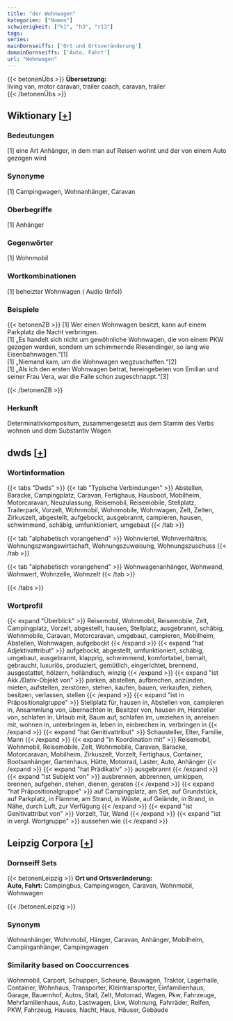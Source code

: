 ```yaml
---
title: "der Wohnwagen"
kategorien: ["Nomen"]
schwierigkeit: ["k1", "h3", "r13"]
tags:
series:
mainDornseiffs: ['Ort und Ortsveränderung']
domainDornseiffs: ['Auto, Fahrt']
url: "Wohnwagen"
---
```


{{< betonenÜbs >}}
**Übersetzung:**  
living van, motor caravan, trailer coach, caravan, trailer  
{{< /betonenÜbs >}}

## Wiktionary [[+](https://de.wiktionary.org/wiki/Wohnwagen)]

### Bedeutungen
[1] eine Art Anhänger, in dem man auf Reisen wohnt und der von einem Auto gezogen wird  

### Synonyme
[1] Campingwagen, Wohnanhänger, Caravan  

### Oberbegriffe
[1] Anhänger  

### Gegenwörter
[1] Wohnmobil  

### Wortkombinationen
[1] beheizter Wohnwagen ( Audio (Info))  

### Beispiele
{{< betonenZB >}}
[1] Wer einen Wohnwagen besitzt, kann auf einem Parkplatz die Nacht verbringen.  
[1] „Es handelt sich nicht um gewöhnliche Wohnwagen, die von einem PKW gezogen werden, sondern um schimmernde Riesendinger, so lang wie Eisenbahnwagen.“[1]  
[1] „Niemand kam, um die Wohnwagen wegzuschaffen.“[2]  
[1] „Als ich den ersten Wohnwagen betrat, hereingebeten von Emilian und seiner Frau Vera, war die Falle schon zugeschnappt.“[3]  

{{< /betonenZB >}}
### Herkunft
Determinativkompositum, zusammengesetzt aus dem Stamm des Verbs wohnen und dem Substantiv Wagen  



## dwds [[+](https://www.dwds.de/wb/Wohnwagen)]

### Wortinformation
{{< tabs "Dwds" >}}
{{< tab "Typische Verbindungen" >}}
Abstellen, Baracke, Campingplatz, Caravan, Fertighaus, Hausboot, Mobilheim, Motorcaravan, Neuzulassung, Reisemobil, Reisemobile, Stellplatz, Trailerpark, Vorzelt, Wohnmobil, Wohnmobile, Wohnwagen, Zelt, Zelten, Zirkuszelt, abgestellt, aufgebockt, ausgebrannt, campieren, hausen, schwimmend, schäbig, umfunktioniert, umgebaut
{{< /tab >}}

{{< tab "alphabetisch vorangehend" >}}
Wohnviertel, Wohnverhältnis, Wohnungszwangswirtschaft, Wohnungszuweisung, Wohnungszuschuss
{{< /tab >}}

{{< tab "alphabetisch vorangehend" >}}
Wohnwagenanhänger, Wohnwand, Wohnwert, Wohnzelle, Wohnzelt
{{< /tab >}}

{{< /tabs >}}

### Wortprofil
{{< expand "Überblick" >}} Reisemobil, Wohnmobil, Reisemobile, Zelt, Campingplatz, Vorzelt, abgestellt, hausen, Stellplatz, ausgebrannt, schäbig, Wohnmobile, Caravan, Motorcaravan, umgebaut, campieren, Mobilheim, Abstellen, Wohnwagen, aufgebockt {{< /expand >}}
{{< expand "hat Adjektivattribut" >}} aufgebockt, abgestellt, umfunktioniert, schäbig, umgebaut, ausgebrannt, klapprig, schwimmend, komfortabel, bemalt, gebraucht, luxuriös, produziert, gemütlich, eingerichtet, brennend, ausgestattet, hölzern, holländisch, winzig {{< /expand >}}
{{< expand "ist Akk./Dativ-Objekt von" >}} parken, abstellen, aufbrechen, anzünden, mieten, aufstellen, zerstören, stehen, kaufen, bauen, verkaufen, ziehen, besitzen, verlassen, stellen {{< /expand >}}
{{< expand "ist in Präpositionalgruppe" >}} Stellplatz für, hausen in, Abstellen von, campieren in, Ansammlung von, übernachten in, Besitzer von, hausen im, Hersteller von, schlafen in, Urlaub mit, Baum auf, schlafen im, umziehen in, anreisen mit, wohnen in, unterbringen in, leben in, einbrechen in, verbringen in {{< /expand >}}
{{< expand "hat Genitivattribut" >}} Schausteller, Elter, Familie, Mann {{< /expand >}}
{{< expand "in Koordination mit" >}} Reisemobil, Wohnmobil, Reisemobile, Zelt, Wohnmobile, Caravan, Baracke, Motorcaravan, Mobilheim, Zirkuszelt, Vorzelt, Fertighaus, Container, Bootsanhänger, Gartenhaus, Hütte, Motorrad, Laster, Auto, Anhänger {{< /expand >}}
{{< expand "hat Prädikativ" >}} ausgebrannt {{< /expand >}}
{{< expand "ist Subjekt von" >}} ausbrennen, abbrennen, umkippen, brennen, aufgehen, stehen, dienen, geraten {{< /expand >}}
{{< expand "hat Präpositionalgruppe" >}} auf Campingplatz, am Set, auf Grundstück, auf Parkplatz, in Flamme, am Strand, in Wüste, auf Gelände, in Brand, in Nähe, durch Luft, zur Verfügung {{< /expand >}}
{{< expand "ist Genitivattribut von" >}} Vorzelt, Tür, Wand {{< /expand >}}
{{< expand "ist in vergl. Wortgruppe" >}} aussehen wie {{< /expand >}}

## Leipzig Corpora [[+](https://corpora.uni-leipzig.de/en/res?word=Wohnwagen&corpusId=deu_newscrawl-public_2018)]

### Dornseiff Sets
{{< betonenLeipzig >}}
**Ort und Ortsveränderung:**  
**Auto, Fahrt:** Campingbus, Campingwagen, Caravan, Wohnmobil, Wohnwagen  

{{< /betonenLeipzig >}}

### Synonym
Wohnanhänger, Wohnmobil, Hänger, Caravan, Anhänger, Mobilheim, Campinganhänger, Campingwagen


### Similarity based on Cooccurrences
Wohnmobil, Carport, Schuppen, Scheune, Bauwagen, Traktor, Lagerhalle, Container, Wohnhaus, Transporter, Kleintransporter, Einfamilienhaus, Garage, Bauernhof, Autos, Stall, Zelt, Motorrad, Wagen, Pkw, Fahrzeuge, Mehrfamilienhaus, Auto, Lastwagen, Lkw, Wohnung, Fahrräder, Reifen, PKW, Fahrzeug, Hauses, Nacht, Haus, Häuser, Gebäude

